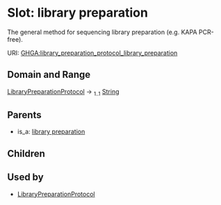 
# Slot: library preparation


The general method for sequencing library preparation (e.g. KAPA PCR-free).

URI: [GHGA:library_preparation_protocol_library_preparation](https://w3id.org/GHGA/library_preparation_protocol_library_preparation)


## Domain and Range

[LibraryPreparationProtocol](LibraryPreparationProtocol.md) &#8594;  <sub>1..1</sub> [String](types/String.md)

## Parents

 *  is_a: [library preparation](library_preparation.md)

## Children


## Used by

 * [LibraryPreparationProtocol](LibraryPreparationProtocol.md)
